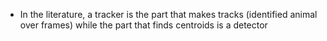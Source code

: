 - In the literature, a tracker is the part that makes tracks (identified animal over frames)
while the part that finds centroids is a detector

